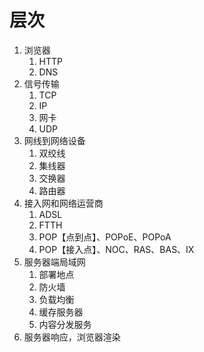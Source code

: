 
# 层次
1. 浏览器
   1. HTTP
   2. DNS
2. 信号传输
   1. TCP
   2. IP
   3. 网卡
   4. UDP
3. 网线到网络设备
   1. 双绞线
   2. 集线器
   3. 交换器
   4. 路由器
4. 接入网和网络运营商
   1. ADSL
   2. FTTH
   3. POP【点到点】、POPoE、POPoA
   4. POP【接入点】、NOC、RAS、BAS、IX
5. 服务器端局域网
   1. 部署地点
   2. 防火墙
   3. 负载均衡
   4. 缓存服务器
   5. 内容分发服务
6. 服务器响应，浏览器渲染